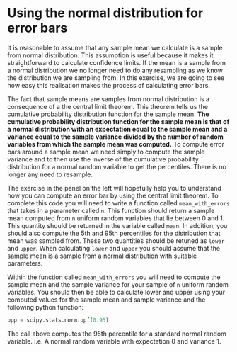 # Using the normal distribution for error bars

It is reasonable to assume that any sample mean we calculate is a sample from normal distribution.  This assumption is useful because it makes it straightforward to calculate confidence limits.  If the mean is a sample from a normal distribution we no longer need to do any resampling as we know the distribution we are sampling from.  In this exercise, we are going to see how easy this realisation makes the process of calculating error bars.  

The fact that sample means are samples from normal distribution is a consequence of a the central limit theorem.  This theorem tells us the cumulative probability distribution function for the sample mean.  __The cumulative probability distribution function for the sample mean is that of a normal distribution with an expectation equal to the sample mean and a variance equal to the sample variance divided by the number of random variables from which the sample mean was computed.__  To compute error bars around a sample mean we need simply to compute the sample variance and to then use the inverse of the cumulative probability distribution for a normal random variable to get the percentiles.  There is no longer any need to resample.

The exercise in the panel on the left will hopefully help you to understand how you can compute an error bar by using the central limit theorem.  To complete this code you will need to write a function called `mean_with_errors` that takes in a parameter called `n`.  This function should return a sample mean computed from `n` uniform random variables that lie between 0 and 1.  This quantity should be returned in the variable called `mean`.  In addition, you should also compute the 5th and 95th percentiles for the distribution that mean was sampled from.  These two quantities should be retuned as `lower` and `upper`.  When calculating `lower` and `upper` you should assume that the sample mean is a sample from a normal distribution with suitable parameters.

Within the function called `mean_with_errors` you will need to compute the sample mean and the sample variance for your sample of `n` uniform random variables.  You should then be able to calculate lower and upper using your computed values for the sample mean and sample variance and the following python function:

```python
ppp = scipy.stats.norm.ppf(0.95)
```

The call above computes the 95th percentile for a standard normal random variable.  i.e. A normal random variable with expectation 0 and variance 1.

